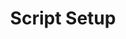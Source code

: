 ---
title: Script Setup
description: 'Vue 컴포넌트를 간결하고 효율적으로 작성하는 방법을 학습합니다.'
navigation.icon: i-lucide-code
---